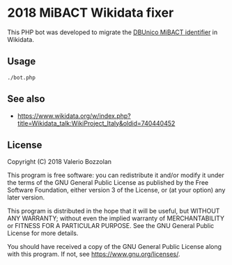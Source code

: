 # 2018 MiBACT Wikidata fixer

This PHP bot was developed to migrate the [DBUnico MiBACT identifier](https://www.wikidata.org/wiki/Property:P5782) in Wikidata.

## Usage

    ./bot.php

## See also

* https://www.wikidata.org/w/index.php?title=Wikidata_talk:WikiProject_Italy&oldid=740440452

## License

Copyright (C) 2018 Valerio Bozzolan

This program is free software: you can redistribute it and/or modify it under the terms of the GNU General Public License as published by the Free Software Foundation, either version 3 of the License, or (at your option) any later version.

This program is distributed in the hope that it will be useful, but WITHOUT ANY WARRANTY; without even the implied warranty of MERCHANTABILITY or FITNESS FOR A PARTICULAR PURPOSE. See the GNU General Public License for more details.

You should have received a copy of the GNU General Public License along with this program. If not, see <https://www.gnu.org/licenses/>.
